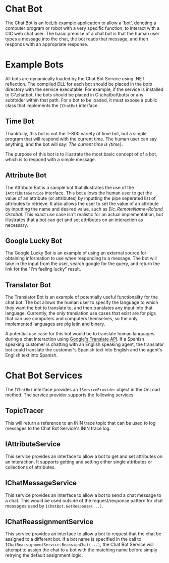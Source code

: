Chat Bot
========

The Chat Bot is an IceLib example application to allow a 'bot', denoting a computer program or robot with a very specific function, to interact with a CIC web chat user. The basic premise of a chat bot is that the human user types a message into the chat, the bot reads that message, and then responds with an appropriate response.


Example Bots
============

All bots are dynamically loaded by the Chat Bot Service using .NET reflection. The compiled DLL for each bot should be placed in the _bots_ directory with the service executable. For example, if the service is installed to C:\chatbot\, the bots should be placed in C:\chatbot\bots\ or any subfolder within that path. For a bot to be loaded, it must expose a public class that implements the `IChatBot` interface.


Time Bot
--------

Thankfully, this bot is not the T-800 variety of time bot, but a simple program that will respond with the current time. The human user can say anything, and the bot will say: _The current time is {time}_.

The purpose of this bot is to illustrate the most basic concept of of a bot, which is to respond with a simple message.


Attribute Bot
-------------

The Attribute Bot is a sample bot that illustrates the use of the `IAttributeService` interface. This bot allows the human user to get the value of an attribute (or attributes) by inputting the pipe seperated list of attributes to retrieve. It also allows the user to set the value of an attribute by inputting the name and desired value, such as _Eic\_RemoteName=Roland Orzabal_. This exact use case isn't realistic for an actual implementation, but illustrates that a bot can get and set attributes on an interaction as necessary.


Google Lucky Bot
----------------

The Google Lucky Bot is an example of using an external source for obtaining information to use when responding to a message. The bot will take in the input from the user, search google for the query, and return the link for the "I'm feeling lucky" result.


Translator Bot
--------------

The Translator Bot is an example of potentially useful functionality for the chat bot. The bot allows the human user to specify the language to which they want the bot to translate to, and then translates any input into that language. Currently, the only translation use cases that exist are for pigs that can use computers and computers themselves, so the only implemented languages are pig latin and binary. 

A potential use case for this bot would be to translate human languages during a chat interaction using [Google's Translate API]. If a Spanish speaking customer is chatting with an English speaking agent, the translator bot could translate the customer's Spanish text into English and the agent's English text into Spanish.


Chat Bot Services
=================

The `IChatBot` interface provides an `IServiceProvider` object in the OnLoad method. The service provider supports the following services:


TopicTracer
-----------

This will return a reference to an ININ trace topic that can be used to log messages to the Chat Bot Service's ININ trace log.


IAttributeService
-----------------

This service provides an interface to allow a bot to get and set attributes on an interaction. It supports getting and setting either single attributes or collections of attributes.


IChatMessageService
-------------------

This service provides an interface to allow a bot to send a chat message to a chat. This would be used outside of the request/response pattern for chat messages used by `IChatBot.GetResponse(...)`. 


IChatReassignmentService
------------------------

This service provides an interface to allow a bot to request that the chat be assigned to a different bot. If a bot name is specified in the call to `IChatReassignmentService.ReassignChat(...)`, the Chat Bot Service will attempt to assign the chat to a bot with the matching name before simply retrying the default assignment logic.



[Google's Translate API]:https://cloud.google.com/translate/
